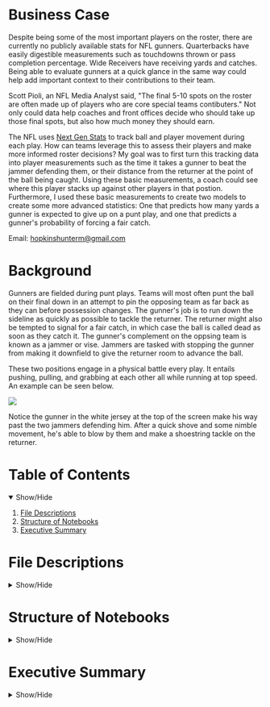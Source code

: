# Business Case
Despite being some of the most important players on the roster, there are currently no publicly available stats for NFL gunners. Quarterbacks have easily digestible measurements such as touchdowns thrown or pass completion percentage. Wide Receivers have receiving yards and catches. Being able to evaluate gunners at a quick glance in the same way could help add important context to their contributions to their team.

Scott Pioli, an NFL Media Analyst said, "The final 5-10 spots on the roster are often made up of players who are core special teams contibuters." Not only could data help coaches and front offices decide who should take up those final spots, but also how much money they should earn.

The NFL uses [Next Gen Stats](https://operations.nfl.com/gameday/technology/nfl-next-gen-stats/) to track ball and player movement during each play. How can teams leverage this to assess their players and make more informed roster decisions? My goal was to first turn this tracking data into player measurements such as the time it takes a gunner to beat the jammer defending them, or their distance from the returner at the point of the ball being caught. Using these basic measurements, a coach could see where this player stacks up against other players in that postion. Furthermore, I used these basic measurements to create two models to create some more advanced statistics: One that predicts how many yards a gunner is expected to give up on a punt play, and one that predicts a gunner's probability of forcing a fair catch.

Email: hopkinshunterm@gmail.com

# Background
Gunners are fielded during punt plays. Teams will most often punt the ball on their final down in an attempt to pin the opposing team as far back as they can before possession changes. The gunner's job is to run down the sideline as quickly as possible to tackle the returner. The returner might also be tempted to signal for a fair catch, in which case the ball is called dead as soon as they catch it. The gunner's complement on the oppsing team is known as a jammer or vise. Jammers are tasked with stopping the gunner from making it downfield to give the returner room to advance the ball.

These two positions engage in a physical battle every play. It entails pushing, pulling, and grabbing at each other all while running at top speed. An example can be seen below.

![](https://github.com/huntermhopkins/data-analysis-projects/blob/main/Gunner%20Evaluation/gunner_example.gif)

Notice the gunner in the white jersey at the top of the screen make his way past the two jammers defending him. After a quick shove and some nimble movement, he's able to blow by them and make a shoestring tackle on the returner.

# Table of Contents
<details open>
  <summary> Show/Hide</summary>
  
  1. [File Descriptions](https://github.com/huntermhopkins/data-analysis-projects/blob/main/Gunner%20Evaluation/README.md#file-descriptions)
  2. [Structure of Notebooks](https://github.com/huntermhopkins/data-analysis-projects/blob/main/Gunner%20Evaluation/README.md#structure-of-notebooks)
  3. [Executive Summary](https://github.com/huntermhopkins/data-analysis-projects/blob/main/Gunner%20Evaluation/README.md#executive-summary)
  
</details>

# File Descriptions
<details>
  <summary> Show/Hide</summary>
  
  * [data](https://github.com/huntermhopkins/data-analysis-projects/tree/main/Gunner%20Evaluation/data): Folder containing all data files
    * trackingData2018.csv: Tracking data for all special team plays during the 2018 NFL season.
    * trackingData2019.csv: Tracking data for all special team during the 2019 NFL season.
    * trackingData2020.csv: Tracking data for all special team during the 2020 NFL season.
    * plays.csv: Play-level information from each game.
    * games.csv: Contains the teams playing in each game.
    * PFFScoutingData.csv: Play-level scouting information provided by [PFF](https://www.pff.com/).
    * punt_play_info.csv: Additional processed play-level information.
    * punt_plays.csv: Combination of tracking data, play data, game data, and PFF data for punt plays.
    * specialist_data.csv: Derived features for gunners and some play-level information.
    * FMD_data.csv: Subset of specialist_data.csv containing only the first gunner down the field. Used for training model.
    * gunner_stats_FCP.csv: Logistic model results showing the probability of a gunner causing a fair catch.
    * gunner_stats_exYds.csv: Linear model results showing the expected return yards for each gunner.
  * [images](https://github.com/huntermhopkins/data-analysis-projects/tree/main/Gunner%20Evaluation/images): Player headshots used in plots.
  * [notebooks](https://github.com/huntermhopkins/data-analysis-projects/tree/main/Gunner%20Evaluation/notebooks): R notebooks overviewing analysis process and code.
  * [output](https://github.com/huntermhopkins/data-analysis-projects/tree/main/Gunner%20Evaluation/output): Model outputs and plots.
  
</details>

# Structure of Notebooks
<details>
  <summary> Show/Hide</summary>
  
</details>

# Executive Summary
<details>
  <summary> Show/Hide</summary>
  
</details>
